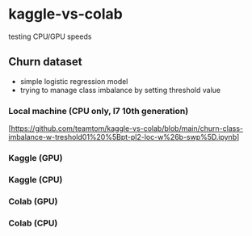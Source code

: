 # kaggle-vs-colab
testing CPU/GPU speeds

## Churn dataset

* simple logistic regression model 
* trying to manage class imbalance by setting threshold value

### Local machine (CPU only, I7 10th generation)
[https://github.com/teamtom/kaggle-vs-colab/blob/main/churn-class-imbalance-w-treshold01%20%5Bpt-pl2-loc-w%26b-swp%5D.ipynb]

### Kaggle (GPU)

### Kaggle (CPU)

### Colab (GPU)

### Colab (CPU)

